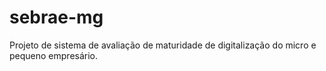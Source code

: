 # sebrae-mg
Projeto de sistema de avaliação de maturidade de digitalização do micro e pequeno empresário.

